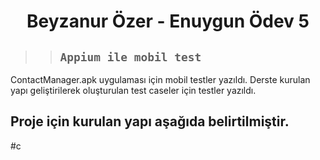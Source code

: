 <h1 align="center"> Beyzanur Özer - Enuygun Ödev 5 </h1>

> >##  ``` Appium ile mobil test   ``` 
ContactManager.apk uygulaması için mobil testler yazıldı.
Derste kurulan yapı geliştirilerek oluşturulan test caseler için testler yazıldı.

## Proje için kurulan yapı aşağıda belirtilmiştir.
#c